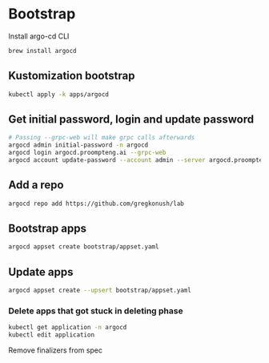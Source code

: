 # Bootstrap

Install argo-cd CLI

```bash
brew install argocd
```

## Kustomization bootstrap

```bash
kubectl apply -k apps/argocd
```

## Get initial password, login and update password

```bash
# Passing --grpc-web will make grpc calls afterwards
argocd admin initial-password -n argocd
argocd login argocd.proompteng.ai --grpc-web
argocd account update-password --account admin --server argocd.proompteng.ai
```

## Add a repo

```bash
argocd repo add https://github.com/gregkonush/lab
```

## Bootstrap apps

```bash
argocd appset create bootstrap/appset.yaml
```

## Update apps

```bash
argocd appset create --upsert bootstrap/appset.yaml
```

### Delete apps that got stuck in deleting phase

```bash
kubectl get application -n argocd
kubectl edit application
```

Remove finalizers from spec

